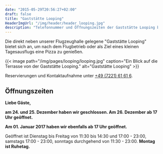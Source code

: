 ```yaml
---
date: "2015-05-29T20:56:27+02:00"
draft: false
title: "Gaststätte Looping"
HeaderImgUrl: "/img/header/header_looping.jpg"
description: "Telefonnummer und Öffnungszeiten der Gaststätte Looping beim Flugplatz Baden-Oos (neben dem Aero-Club Baden-Baden e.V.)."
---
```

Die direkt neben unserer Flugzeughalle gelegene "Gaststätte Looping" bietet sich an, um nach dem Flugbetrieb oder als Ziel eines kleinen Tagesausflugs eine Pizza zu genießen.

{{< image path="/img/pages/looping/looping.jpg" caption="Ein Blick auf die Terrasse von der Gaststätte Looping." alt="Gaststätte Looping" >}}

Reservierungen und Kontaktaufnahme unter [+49 (7221) 61 61 6](tel:+49722161616).

Öffnungszeiten
--------------

**Liebe Gäste,**

**am 24. und 25. Dezember haben wir geschlossen. Am 26. Dezember ab 17 Uhr geöffnet.**

**Am 01. Januar 2017 haben wir ebenfalls ab 17 Uhr geöffnet.**

Geöffnet ist Dienstag bis Freitag von 11:30 bis 14:30 und 17:00 - 23:00, samstags 17:00 - 23:00, sonntags durchgehend von 11:30 - 23:00. **Montag ist Ruhetag.**

